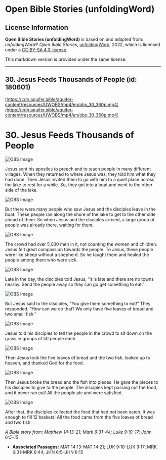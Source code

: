 # Open Bible Stories (unfoldingWord)

## License Information

**Open Bible Stories (unfoldingWord)** is based on and adapted from: _unfoldingWord® Open Bible Stories_, [unfoldingWord](https://unfoldingword.org/utw), 2022, which is licensed under a [CC BY-SA 4.0 license](https://creativecommons.org/licenses/by-sa/4.0/legalcode.en).

This markdown version is provided under the same license.



--------------------------------

## 30. Jesus Feeds Thousands of People (id: 180601)

[https://cdn.aquifer.bible/aquifer-content/resources/UWOBS/mp4/en/obs_30_360p.mp4](https://cdn.aquifer.bible/aquifer-content/resources/UWOBS/mp4/en/obs_30_360p.mp4)

30\. Jesus Feeds Thousands of People
====================================

![OBS Image](https://cdn.aquifer.bible/aquifer-content/resources/UWOBS/jpg/360px/obs-en-30-01.jpg)

Jesus sent his apostles to preach and to teach people in many different villages. When they returned to where Jesus was, they told him what they had done. Then Jesus invited them to go with him to a quiet place across the lake to rest for a while. So, they got into a boat and went to the other side of the lake.

![OBS Image](https://cdn.aquifer.bible/aquifer-content/resources/UWOBS/jpg/360px/obs-en-30-02.jpg)

But there were many people who saw Jesus and the disciples leave in the boat. These people ran along the shore of the lake to get to the other side ahead of them. So when Jesus and the disciples arrived, a large group of people was already there, waiting for them.

![OBS Image](https://cdn.aquifer.bible/aquifer-content/resources/UWOBS/jpg/360px/obs-en-30-03.jpg)

The crowd had over 5,000 men in it, not counting the women and children. Jesus felt great compassion towards the people. To Jesus, these people were like sheep without a shepherd. So he taught them and healed the people among them who were sick.

![OBS Image](https://cdn.aquifer.bible/aquifer-content/resources/UWOBS/jpg/360px/obs-en-30-04.jpg)

Late in the day, the disciples told Jesus, “It is late and there are no towns nearby. Send the people away so they can go get something to eat.”

![OBS Image](https://cdn.aquifer.bible/aquifer-content/resources/UWOBS/jpg/360px/obs-en-30-05.jpg)

But Jesus said to the disciples, “You give them something to eat!” They responded, “How can we do that? We only have five loaves of bread and two small fish.”

![OBS Image](https://cdn.aquifer.bible/aquifer-content/resources/UWOBS/jpg/360px/obs-en-30-06.jpg)

Jesus told his disciples to tell the people in the crowd to sit down on the grass in groups of 50 people each.

![OBS Image](https://cdn.aquifer.bible/aquifer-content/resources/UWOBS/jpg/360px/obs-en-30-07.jpg)

Then Jesus took the five loaves of bread and the two fish, looked up to heaven, and thanked God for the food.

![OBS Image](https://cdn.aquifer.bible/aquifer-content/resources/UWOBS/jpg/360px/obs-en-30-08.jpg)

Then Jesus broke the bread and the fish into pieces. He gave the pieces to his disciples to give to the people. The disciples kept passing out the food, and it never ran out! All the people ate and were satisfied.

![OBS Image](https://cdn.aquifer.bible/aquifer-content/resources/UWOBS/jpg/360px/obs-en-30-09.jpg)

After that, the disciples collected the food that had not been eaten. It was enough to fill 12 baskets! All the food came from the five loaves of bread and two fish.

*A Bible story from: Matthew 14:13–21; Mark 6:31–44; Luke 9:10–17; John 6:5–15*

* **Associated Passages:** MAT 14:13–MAT 14:21; LUK 9:10–LUK 9:17; MRK 6:31–MRK 6:44; JHN 6:5–JHN 6:15

